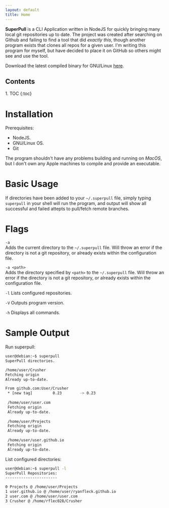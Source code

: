 ```yaml
---
layout: default
title: Home
---
```


**SuperPull** is a CLI Application written in NodeJS for quickly bringing many local git repositories up to date. The project was created after searching on Github and failing to find a tool that did *exactly this*, though another program exists that clones all repos for a given user. I'm writing this program for myself, but have decided to place it on GitHub so others might see and use the tool.

Download the latest compiled binary for GNU/Linux [here](https://github.com/RyanFleck/SuperPull/releases/latest). 

<h2>Contents</h2>
1. TOC
{:toc}

# Installation

Prerequisites:

- NodeJS.
- GNU/Linux OS.
- Git

The program shouldn't have any problems building and running on *MacOS*, but I don't own any Apple machines to compile and provide an executable.

# Basic Usage

If directories have been added to your `~/.superpull` file, simply typing `superpull` in your shell will run the program, and output will show all successful and failed attepts to pull/fetch remote branches.

# Flags

`-a`  
Adds the current directory to the `~/.superpull` file. Will throw an error if the directory is not a git repository, or already exists within the configuration file.

`-a <path>`  
Adds the directory specified by `<path>` to the `~/.superpull` file. Will throw an error if the directory is not a git repository, or already exists within the configuration file.

`-l` Lists configured repositories.

`-V` Outputs program version.

`-h` Displays all commands.

# Sample Output

Run superpull:

```sh
user@debian:~$ superpull
SuperPull directories.

/home/user/Crusher
Fetching origin
Already up-to-date.

From github.com:User/Crusher
 * [new tag]         0.23        -> 0.23
 
 /home/user/user.com
 Fetching origin
 Already up-to-date.
 
 /home/user/Projects
 Fetching origin
 Already up-to-date.
 
 /home/user/user.github.io
 Fetching origin
 Already up-to-date.
```

List configured directories:

```sh
user@debian:~$ superpull -l
SuperPull Repositories:
-----------------------

0 Projects @ /home/user/Projects
1 user.github.io @ /home/user/ryanfleck.github.io
2 user.com @ /home/user/user.com
3 Crusher @ /home/rflec028/Crusher
```
